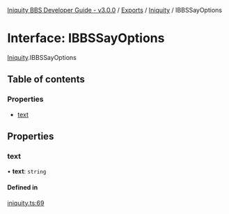 [Iniquity BBS Developer Guide - v3.0.0](../README.md) / [Exports](../modules.md) / [Iniquity](../modules/Iniquity.md) / IBBSSayOptions

# Interface: IBBSSayOptions

[Iniquity](../modules/Iniquity.md).IBBSSayOptions

## Table of contents

### Properties

- [text](Iniquity.IBBSSayOptions.md#text)

## Properties

### text

• **text**: `string`

#### Defined in

[iniquity.ts:69](https://github.com/iniquitybbs/iniquity/blob/29930b0/packages/core/src/iniquity.ts#L69)
